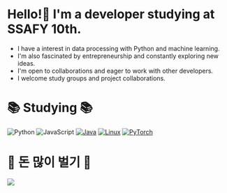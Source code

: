 # Hello!👋 I'm a developer studying at SSAFY 10th.

- I have a interest in data processing with Python and machine learning.
- I'm also fascinated by entrepreneurship and constantly exploring new ideas.
- I'm open to collaborations and eager to work with other developers.
- I welcome study groups and project collaborations.




  
# 📚 Studying 📚

![Python](https://img.shields.io/badge/Python-3776AB?style=flat-square&logo=python&logoColor=white)
![JavaScript](https://img.shields.io/badge/JavaScript-F7DF1E?style=flat-square&logo=javascript&logoColor=black)
[![Java](https://img.shields.io/badge/Java-007396?style=flat-square&logo=java&logoColor=white)](https://www.java.com/)
[![Linux](https://img.shields.io/badge/Linux-FCC624?style=flat-square&logo=linux&logoColor=black)](https://www.linux.org/)
[![PyTorch](https://img.shields.io/badge/PyTorch-EE4C2C?style=flat-square&logo=pytorch&logoColor=white)](https://pytorch.org/)







# 🎯 돈 많이 벌기 🎯

![](https://i.namu.wiki/i/6PcIzQcVdytCYsaLyfBk5rVHSN7tN30CnW6ahagyTxUXN2zwrDfj8Qbn42mLp-XjDCSHAbA_iu6iFqYLB6YvBuCLq1IQUZE1fr-k2HKAoEz00XAlW3JWTKzJYKQGxFzDlAq_alk-VMqFC7GsCGtNKw.webp)


